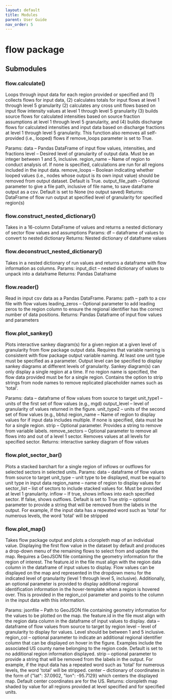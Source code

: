 ```yaml
---
layout: default
title: Modules
parent: User Guide
nav_order: 5
---
```


# flow package
## Submodules
### flow.calculate()
Loops through input data for each region provided or specified and (1) collects flows for input data, (2) calculates totals for input flows at level 1 through level 5 granularity (2) calculates any cross unit flows based on input flow intensity values at level 1 through level 5 granularity (3) builds source flows for calculated intensities based on source fraction assumptions at level 1 through level 5 granularity, and (4) builds discharge flows for calculated intensities and input data based on discharge fractions at level 1 through level 5 granularity. This function also removes all self-provided (i.e., looped) flows if remove_loops parameter is set to True.

Params:
data – Pandas DataFrame of input flow values, intensities, and fractions
level – Desired level of granularity of output data. Must be an integer between 1 and 5, inclusive.
region_name – Name of region to conduct analysis of. If none is specified, calculations are run for all regions included in the input data.
remove_loops – Boolean indicating whether looped values (i.e., nodes whose output is its own input value) should be removed from output dataset. Default is True.
output_file_path – Optional parameter to give a file path, inclusive of file name, to save dataframe output as a csv. Default is set to None (no output saved)
Returns:
DataFrame of flow run output at specified level of granularity for specified region(s)

### flow.construct_nested_dictionary()
Takes in a 16-column DataFrame of values and returns a nested dictionary of sector flow values and assumptions
Params:
df – dataframe of values to convert to nested dictionary
Returns:
Nested dictionary of dataframe values

### flow.deconstruct_nested_dictionary()
Takes in a nested dictionary of run values and returns a dataframe with flow information as columns.
Params:
input_dict – nested dictionary of values to unpack into a dataframe
Returns:
Pandas Dataframe

### flow.reader()
Read in input csv data as a Pandas DataFrame.
Params:
path – path to a csv file with flow values
leading_zeros – Optional parameter to add leading zeros to the region column to ensure the regional identifier has the correct number of data positions.
Returns:
Pandas Dataframe of input flow values and parameters

### flow.plot_sankey()
Plots interactive sankey diagram(s) for a given region at a given level of granularity from flow package output data. Requires that variable naming is consistent with flow package output variable naming. At least one unit type must be specified as a parameter. Output level can be specified to display sankey diagrams at different levels of granularity. Sankey diagram(s) can only display a single region at a time. If no region name is specified, the flow data provided must be for a single region. Contains the option to strip strings from node names to remove replicated placeholder names such as 'total'.

Params:
data – dataframe of flow values from source to target
unit_type1 – units of the first set of flow values (e.g., mgd)
output_level – level of granularity of values returned in the figure.
unit_type2 – units of the second set of flow values (e.g., bbtu)
region_name – Name of region to display values for if input data includes multiple. If none is specified, data must be for a single region.
strip – Optional parameter. Provides a string to remove from variable labels.
remove_sectors – Optional parameter to remove all flows into and out of a level 1 sector. Removes values at all levels for specified sector.
Returns:
interactive sankey diagram of flow values

### flow.plot_sector_bar()
Plots a stacked barchart for a single region of inflows or outflows for selected sectors in selected units.
Params:
data – dataframe of flow values from source to target
unit_type – unit type to be displayed, must be equal to unit type in input data
region_name – name of region to display values for
sector_list – list of sectors to include stacked values for. Must be provided at level 1 granularity.
inflow – If true, shows inflows into each specified sector. If false, shows outflows. Default is set to True
strip – optional parameter to provide a string that will be removed from the labels in the output. For example, if the input data has a repeated word such as 'total' for numerous levels, the word 'total' will be stripped

### flow.plot_map()
Takes flow package output and plots a cloropleth map of an individual value. Displaying the first flow value in the dataset by default and produces a drop-down menu of the remaining flows to select from and update the map. Requires a GeoJSON file containing the geometry information for the region of interest. The feature.id in the file must align with the region data column in the dataframe of input values to display. Flow values can be displayed on the map and represented in the dropdown menu for the indicated level of granularity (level 1 through level 5, inclusive). Additionally, an optional parameter is provided to display additional regional identification information in the hover-template when a region is hovered over. This is provided in the region_col parameter and points to the column in the input data with this information.

Params:
jsonfile – Path to GeoJSON file containing geometry information for the values to be plotted on the map. the feature.id in the file must align with the region data column in the dataframe of input values to display.
data – dataframe of flow values from source to target by region
level – level of granularity to display for values. Level should be between 1 and 5 inclusive.
region_col – optional parameter to indicate an additional regional identifier column that can be displayed on hover in the figure. Examples include the associated US county name belonging to the region code. Default is set to no additional region information displayed.
strip – optional parameter to provide a string that will be removed from the labels in the output. For example, if the input data has a repeated word such as 'total' for numerous levels, the word 'total' will be stripped.
center – dictionary of coordinates in the form of {"lat": 37.0902, "lon": -95.7129} which centers the displayed map. Default center coordinates are for the US.
Returns:
cloropleth map shaded by value for all regions provided at level specified and for specified units.
